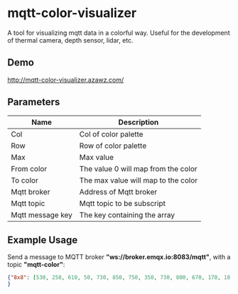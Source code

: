 
# mqtt-color-visualizer

A tool for visualizing mqtt data in a colorful way. Useful for the development of thermal camera, depth sensor, lidar, etc.

## Demo

http://mqtt-color-visualizer.azawz.com/

## Parameters

| Name  | Description           |
| ----  | ----                  |
| Col   | Col of color palette  |
| Row   | Row of color palette  |
| Max   | Max value             |
| From color | The value 0 will map from the color |
| To color | The max value will map to the color |
| Mqtt broker | Address of Mqtt broker |
| Mqtt topic | Mqtt topic to be subscript |
| Mqtt message key | The key containing the array  |

## Example Usage

Send a message to MQTT broker **"ws://broker.emqx.io:8083/mqtt"**, with a topic **"mqtt-color"**:

```json
{"8x8": [530, 250, 610, 50, 730, 850, 750, 350, 730, 800, 670, 170, 10, 510, 910, 940, 590, 220, 190, 640, 360, 680, 90, 300, 560, 650, 120, 80, 570, 420, 620, 110, 280, 630, 560, 380, 210, 390, 830, 500, 650, 320, 400, 310, 380, 60, 570, 800, 506, 8, 306, 301, 900, 170, 70, 77, 203, 770, 770, 605, 101, 120, 130, 104]
}
```